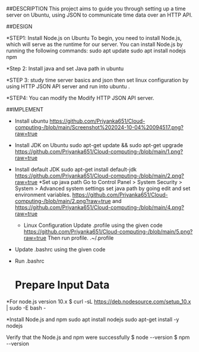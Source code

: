 ##DESCRIPTION
This project aims to guide you through setting up a time server on Ubuntu, using JSON to communicate time data over an HTTP API. 

##DESIGN

 *STEP1: Install Node.js on Ubuntu
 To begin, you need to install Node.js, which will serve as the runtime for our server. You can install Node.js by running the following commands:
  sudo apt update
sudo apt install nodejs npm

*Step 2: Install java and set Java path in ubuntu

*STEP 3: study time server basics and json then set linux configuration by using HTTP JSON API server and run into ubuntu .

*STEP4:  You can modify the Modify HTTP JSON API server.

##IMPLEMENT

  * Install ubuntu 
  https://github.com/Priyanka651/Cloud-computing-/blob/main/Screenshot%202024-10-04%20094517.png?raw=true
 * Install JDK on Ubuntu 
 sudo apt-get update && sudo apt-get upgrade
 https://github.com/Priyanka651/Cloud-computing-/blob/main/1.png?raw=true
 * Install default JDK
   sudo apt-get install default-jdk
   https://github.com/Priyanka651/Cloud-computing-/blob/main/2.png?raw=true
   *Set up java path
   Go to Control Panel > System Security > System > Advanced system settings
   set java path by going edit and set environment variables.
   https://github.com/Priyanka651/Cloud-computing-/blob/main/2.png?raw=true
   and
   https://github.com/Priyanka651/Cloud-computing-/blob/main/4.png?raw=true

   * Linux Configuration
 Update .profile using the given code
https://github.com/Priyanka651/Cloud-computing-/blob/main/5.png?raw=true
Then run profile.
.~/.profile
* Update .bashrc using the given code
* Run .bashrc

  # Prepare Input Data
*For node.js version 10.x
$ curl -sL https://deb.nodesource.com/setup_10.x | sudo -E bash -

*Install Node.js and npm
 sudo apt install nodejs
 sudo apt-get install -y nodejs

Verify that the Node.js and npm were successfully
$ node --version
$ npm --version



   
      
